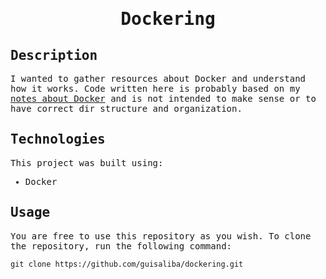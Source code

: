 <samp>
  <h1 align="center">
    Dockering
  </h1>

## Description

I wanted to gather resources about Docker and understand how it works. Code written here is probably based on my [notes about Docker](https://github.com/guisaliba/brain/tree/main/notes/docker) and is not intended to make sense or to have correct dir structure and organization.

## Technologies

This project was built using:

- Docker

## Usage

You are free to use this repository as you wish. To clone the repository, run the following command:

```
git clone https://github.com/guisaliba/dockering.git
```

</samp>
